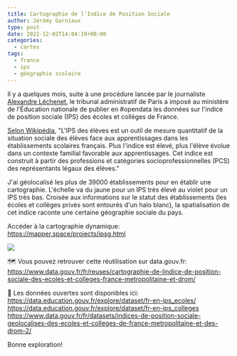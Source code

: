```yaml
---
title: Cartographie de l'Indice de Position Sociale
author: Jérémy Garniaux
type: post
date: 2022-12-02T14:04:19+00:00
categories:
  - cartes
tags:
  - france
  - ips
  - géographie scolaire
---
```


Il y a quelques mois, suite à une procédure lancée par le journaliste [Alexandre Léchenet](https://mastodon.social/@alphoenix), le tribunal administratif de Paris a imposé au ministère de l'Éducation nationale de publier en #opendata les données sur l'indice de position sociale (IPS) des écoles et collèges de France.

[Selon Wikipédia](https://fr.wikipedia.org/wiki/Indice_de_position_sociale
), "L'IPS des élèves est un outil de mesure quantitatif de la situation sociale des élèves face aux apprentissages dans les établissements scolaires français. Plus l'indice est élevé, plus l'élève évolue dans un contexte familial favorable aux apprentissages. Cet indice est construit à partir des professions et catégories socioprofessionnelles (PCS) des représentants légaux des élèves."

J'ai géolocalisé les plus de 39000 établissements pour en établir une cartographie. L'échelle va du jaune pour un IPS très élevé au violet pour un IPS très bas. Croisée aux informations sur le statut des établissements (les écoles et collèges privés sont entourés d'un halo blanc), la spatialisation de cet indice raconte une certaine géographie sociale du pays.

Accéder à la cartographie dynamique: https://mapper.space/projects/ipsg.html

![](albums/ipsg/ipsg1.png)

🗺 Vous pouvez retrouver cette réutilisation sur data.gouv.fr:  
https://www.data.gouv.fr/fr/reuses/cartographie-de-lindice-de-position-sociale-des-ecoles-et-colleges-france-metropolitaine-et-drom/  

📄 Les données ouvertes sont disponibles ici:   
https://data.education.gouv.fr/explore/dataset/fr-en-ips_ecoles/  
https://data.education.gouv.fr/explore/dataset/fr-en-ips_colleges  
https://www.data.gouv.fr/fr/datasets/indices-de-position-sociale-geolocalises-des-ecoles-et-colleges-de-france-metropolitaine-et-des-drom-2/  

Bonne exploration!